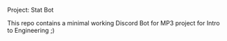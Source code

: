 Project: Stat Bot

This repo contains a minimal working Discord Bot for MP3 project for Intro to Engineering ;)

